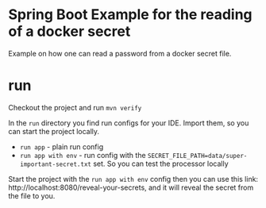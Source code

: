 # Spring Boot Example for the reading of a docker secret

Example on how one can read a password from a docker secret file.

# run

Checkout the project and run ``mvn verify``

In the ``run`` directory you find run configs for your IDE. Import them, so you can start the project locally.
- `run app` - plain run config
- `run app with env` - run config with the ``SECRET_FILE_PATH=data/super-important-secret.txt`` set. So you can test the processor locally

Start the project with the `run app with env` config then you can use this link: http://localhost:8080/reveal-your-secrets,
and it will reveal the secret from the file to you. 
